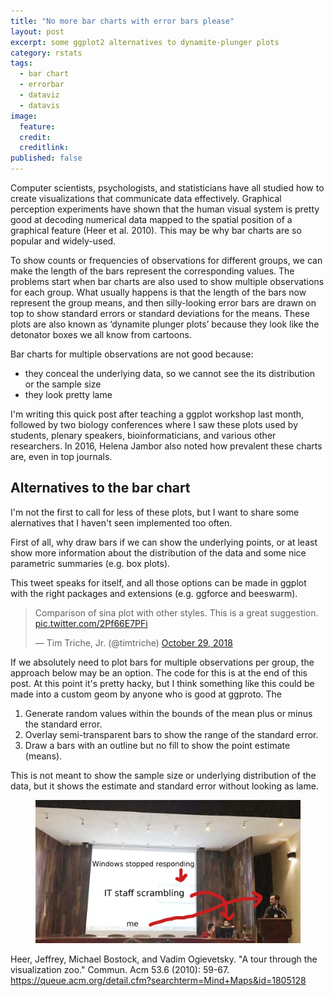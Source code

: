 ```yaml
---
title: "No more bar charts with error bars please"
layout: post
excerpt: some ggplot2 alternatives to dynamite-plunger plots
category: rstats
tags:
  - bar chart
  - errorbar
  - dataviz
  - datavis
image: 
  feature:  
  credit: 
  creditlink: 
published: false
---
```


Computer scientists, psychologists, and statisticians have all studied how to create visualizations that communicate data effectively. Graphical perception experiments have shown that the human visual system is pretty good at decoding numerical data mapped to the spatial position of a graphical feature (Heer et al. 2010). This may be why bar charts are so popular and widely-used.  

To show counts or frequencies of observations for different groups, we can make the length of the bars represent the corresponding values. The problems start when bar charts are also used to show multiple observations for each group. What usually happens is that the length of the bars now represent the group means, and then silly-looking error bars are drawn on top to show standard errors or standard deviations for the means. These plots are also known as ‘dynamite plunger plots’ because they look like the detonator boxes we all know from cartoons.

Bar charts for multiple observations are not good because:
- they conceal the underlying data, so we cannot see the its distribution or the sample size  
- they look pretty lame  

I'm writing this quick post after teaching a ggplot workshop last month, followed by two biology conferences where I saw these plots used by students, plenary speakers, bioinformaticians, and various other researchers. In 2016, Helena Jambor also noted how prevalent these charts are, even in top journals. 

## Alternatives to the bar chart

I'm not the first to call for less of these plots, but I want to share some alernatives that I haven't seen implemented too often. 

First of all, why draw bars if we can show the underlying points, or at least show more information about the distribution of the data and some nice parametric summaries (e.g. box plots). 

This tweet speaks for itself, and all those options can be made in ggplot with the right packages and extensions (e.g. ggforce and beeswarm). 

<blockquote class="twitter-tweet" data-conversation="none" data-lang="en"><p lang="en" dir="ltr">Comparison of sina plot with other styles. This is a great suggestion. <a href="https://t.co/2Pf66E7PFi">pic.twitter.com/2Pf66E7PFi</a></p>&mdash; Tim Triche, Jr. (@timtriche) <a href="https://twitter.com/timtriche/status/1056898767985799168?ref_src=twsrc%5Etfw">October 29, 2018</a></blockquote>
<script async src="https://platform.twitter.com/widgets.js" charset="utf-8"></script>

If we absolutely need to plot bars for multiple observations per group, the approach below may be an option. 
The code for this is at the end of this post. At this point it's pretty hacky, but I think something like this could be made into a custom geom by anyone who is good at ggproto. The 

1. Generate random values within the bounds of the mean plus or minus the standard error.
2. Overlay semi-transparent bars to show the range of the standard error.
3. Draw a bars with an outline but no fill to show the point estimate (means).

This is not meant to show the sample size or underlying distribution of the data, but it shows the estimate and standard error without looking as lame. 

<figure>
    <a href="/images/failammac.png"><img src="/images/failammac.png"></a>
        <figcaption></figcaption>
</figure>

Heer, Jeffrey, Michael Bostock, and Vadim Ogievetsky. "A tour through the visualization zoo." Commun. Acm 53.6 (2010): 59-67.
https://queue.acm.org/detail.cfm?searchterm=Mind+Maps&id=1805128
